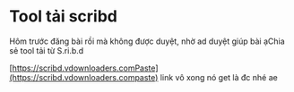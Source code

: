 # Tool tải scribd

Hôm trước đăng bài rồi mà không được duyệt, nhờ ad duyệt giúp bài ạChia sẻ tool tải từ S.ri.b.d

[https://scribd.vdownloaders.comPaste](https://scribd.vdownloaders.compaste) link vô xong nó get là đc nhé ae
